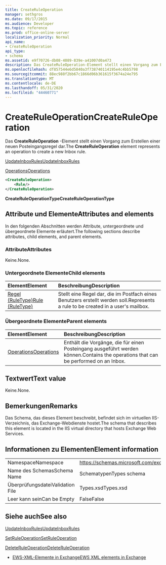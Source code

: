 ```yaml
---
title: CreateRuleOperation
manager: sethgros
ms.date: 09/17/2015
ms.audience: Developer
ms.topic: reference
ms.prod: office-online-server
localization_priority: Normal
api_name:
- CreateRuleOperation
api_type:
- schema
ms.assetid: e9f70726-db08-4089-839e-a41007d0a473
description: Das CreateRuleOperation-Element stellt einen Vorgang zum Erstellen einer neuen Posteingangsregel dar.
ms.openlocfilehash: df857544e6d5840a3f738740114195e4c4bb5798
ms.sourcegitcommit: 88ec988f2bb67c1866d06b361615f3674a24e795
ms.translationtype: MT
ms.contentlocale: de-DE
ms.lasthandoff: 05/31/2020
ms.locfileid: "44460771"
---
```

# <a name="createruleoperation"></a><span data-ttu-id="91b03-103">CreateRuleOperation</span><span class="sxs-lookup"><span data-stu-id="91b03-103">CreateRuleOperation</span></span>

<span data-ttu-id="91b03-104">Das **CreateRuleOperation** -Element stellt einen Vorgang zum Erstellen einer neuen Posteingangsregel dar.</span><span class="sxs-lookup"><span data-stu-id="91b03-104">The **CreateRuleOperation** element represents an operation to create a new Inbox rule.</span></span> 
  
[<span data-ttu-id="91b03-105">UpdateInboxRules</span><span class="sxs-lookup"><span data-stu-id="91b03-105">UpdateInboxRules</span></span>](updateinboxrules.md)
  
[<span data-ttu-id="91b03-106">Operations</span><span class="sxs-lookup"><span data-stu-id="91b03-106">Operations</span></span>](operations.md)
  
```xml
<CreateRuleOperation>
    <Rule/>
</CreateRuleOperation>
```

 <span data-ttu-id="91b03-107">**CreateRuleOperationType**</span><span class="sxs-lookup"><span data-stu-id="91b03-107">**CreateRuleOperationType**</span></span>
## <a name="attributes-and-elements"></a><span data-ttu-id="91b03-108">Attribute und Elemente</span><span class="sxs-lookup"><span data-stu-id="91b03-108">Attributes and elements</span></span>

<span data-ttu-id="91b03-109">In den folgenden Abschnitten werden Attribute, untergeordnete und übergeordnete Elemente erläutert.</span><span class="sxs-lookup"><span data-stu-id="91b03-109">The following sections describe attributes, child elements, and parent elements.</span></span>
  
### <a name="attributes"></a><span data-ttu-id="91b03-110">Attribute</span><span class="sxs-lookup"><span data-stu-id="91b03-110">Attributes</span></span>

<span data-ttu-id="91b03-111">Keine.</span><span class="sxs-lookup"><span data-stu-id="91b03-111">None.</span></span>
  
### <a name="child-elements"></a><span data-ttu-id="91b03-112">Untergeordnete Elemente</span><span class="sxs-lookup"><span data-stu-id="91b03-112">Child elements</span></span>

|<span data-ttu-id="91b03-113">**Element**</span><span class="sxs-lookup"><span data-stu-id="91b03-113">**Element**</span></span>|<span data-ttu-id="91b03-114">**Beschreibung**</span><span class="sxs-lookup"><span data-stu-id="91b03-114">**Description**</span></span>|
|:-----|:-----|
|[<span data-ttu-id="91b03-115">Regel (RuleType)</span><span class="sxs-lookup"><span data-stu-id="91b03-115">Rule (RuleType)</span></span>](rule-ruletype.md) <br/> |<span data-ttu-id="91b03-116">Stellt eine Regel dar, die im Postfach eines Benutzers erstellt werden soll.</span><span class="sxs-lookup"><span data-stu-id="91b03-116">Represents a rule to be created in a user's mailbox.</span></span>  <br/> |
   
### <a name="parent-elements"></a><span data-ttu-id="91b03-117">Übergeordnete Elemente</span><span class="sxs-lookup"><span data-stu-id="91b03-117">Parent elements</span></span>

|<span data-ttu-id="91b03-118">**Element**</span><span class="sxs-lookup"><span data-stu-id="91b03-118">**Element**</span></span>|<span data-ttu-id="91b03-119">**Beschreibung**</span><span class="sxs-lookup"><span data-stu-id="91b03-119">**Description**</span></span>|
|:-----|:-----|
|[<span data-ttu-id="91b03-120">Operations</span><span class="sxs-lookup"><span data-stu-id="91b03-120">Operations</span></span>](operations.md) <br/> |<span data-ttu-id="91b03-121">Enthält die Vorgänge, die für einen Posteingang ausgeführt werden können.</span><span class="sxs-lookup"><span data-stu-id="91b03-121">Contains the operations that can be performed on an Inbox.</span></span>  <br/> |
   
## <a name="text-value"></a><span data-ttu-id="91b03-122">Textwert</span><span class="sxs-lookup"><span data-stu-id="91b03-122">Text value</span></span>

<span data-ttu-id="91b03-123">Keine.</span><span class="sxs-lookup"><span data-stu-id="91b03-123">None.</span></span>
  
## <a name="remarks"></a><span data-ttu-id="91b03-124">Bemerkungen</span><span class="sxs-lookup"><span data-stu-id="91b03-124">Remarks</span></span>

<span data-ttu-id="91b03-125">Das Schema, das dieses Element beschreibt, befindet sich im virtuellen IIS-Verzeichnis, das Exchange-Webdienste hostet.</span><span class="sxs-lookup"><span data-stu-id="91b03-125">The schema that describes this element is located in the IIS virtual directory that hosts Exchange Web Services.</span></span>
  
## <a name="element-information"></a><span data-ttu-id="91b03-126">Informationen zu Elementen</span><span class="sxs-lookup"><span data-stu-id="91b03-126">Element information</span></span>

|||
|:-----|:-----|
|<span data-ttu-id="91b03-127">Namespace</span><span class="sxs-lookup"><span data-stu-id="91b03-127">Namespace</span></span>  <br/> |https://schemas.microsoft.com/exchange/services/2006/types  <br/> |
|<span data-ttu-id="91b03-128">Name des Schemas</span><span class="sxs-lookup"><span data-stu-id="91b03-128">Schema Name</span></span>  <br/> |<span data-ttu-id="91b03-129">Schematypen</span><span class="sxs-lookup"><span data-stu-id="91b03-129">Types schema</span></span>  <br/> |
|<span data-ttu-id="91b03-130">Überprüfungsdatei</span><span class="sxs-lookup"><span data-stu-id="91b03-130">Validation File</span></span>  <br/> |<span data-ttu-id="91b03-131">Types.xsd</span><span class="sxs-lookup"><span data-stu-id="91b03-131">Types.xsd</span></span>  <br/> |
|<span data-ttu-id="91b03-132">Leer kann sein</span><span class="sxs-lookup"><span data-stu-id="91b03-132">Can be Empty</span></span>  <br/> |<span data-ttu-id="91b03-133">False</span><span class="sxs-lookup"><span data-stu-id="91b03-133">False</span></span>  <br/> |
   
## <a name="see-also"></a><span data-ttu-id="91b03-134">Siehe auch</span><span class="sxs-lookup"><span data-stu-id="91b03-134">See also</span></span>



[<span data-ttu-id="91b03-135">UpdateInboxRules</span><span class="sxs-lookup"><span data-stu-id="91b03-135">UpdateInboxRules</span></span>](updateinboxrules.md)
  
[<span data-ttu-id="91b03-136">SetRuleOperation</span><span class="sxs-lookup"><span data-stu-id="91b03-136">SetRuleOperation</span></span>](setruleoperation.md)
  
[<span data-ttu-id="91b03-137">DeleteRuleOperation</span><span class="sxs-lookup"><span data-stu-id="91b03-137">DeleteRuleOperation</span></span>](deleteruleoperation.md)


- [<span data-ttu-id="91b03-138">EWS-XML-Elemente in Exchange</span><span class="sxs-lookup"><span data-stu-id="91b03-138">EWS XML elements in Exchange</span></span>](ews-xml-elements-in-exchange.md)

